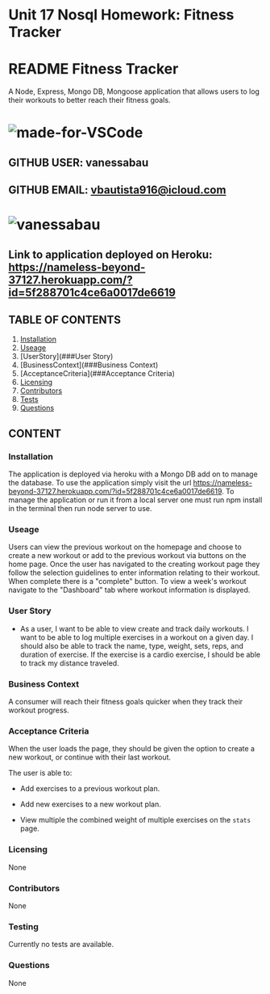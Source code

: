 # Unit 17 Nosql Homework: Fitness Tracker

# README Fitness Tracker
A Node, Express, Mongo DB, Mongoose application that allows users to log their workouts to better reach their fitness goals.
# ![made-for-VSCode](https://img.shields.io/badge/Made%20for-VSCode-1f425f.svg)
## GITHUB USER: vanessabau
## GITHUB EMAIL: vbautista916@icloud.com
# ![vanessabau](https://avatars2.githubusercontent.com/u/59780981?v=4)
## Link to application deployed on Heroku: https://nameless-beyond-37127.herokuapp.com/?id=5f288701c4ce6a0017de6619
## TABLE OF CONTENTS
1. [Installation](###Installation)
2. [Useage](###Useage)
3. [UserStory](###User Story)
4. [BusinessContext](###Business Context)
5. [AcceptanceCriteria](###Acceptance Criteria)
6. [Licensing](###Licensing)
7. [Contributors](###Contributors)
8. [Tests](###Testing)
9. [Questions](###Questions)

## CONTENT
### Installation
The application is deployed via heroku with a Mongo DB add on to manage the database. To use the application simply visit the url https://nameless-beyond-37127.herokuapp.com/?id=5f288701c4ce6a0017de6619.  To manage the application or run it from a local server one must run npm install in the terminal then run node server to use. 
### Useage
Users can view the previous workout on the homepage and choose to create a new workout or add to the previous workout via buttons on the home page. Once the user has navigated to the creating workout page they follow the selection guidelines to enter information relating to their workout. When complete there is a "complete" button. To view a week's workout navigate to the "Dashboard" tab where workout information is displayed. 
### User Story
* As a user, I want to be able to view create and track daily workouts. I want to be able to log multiple exercises in a workout on a given day. I should also be able to track the name, type, weight, sets, reps, and duration of exercise. If the exercise is a cardio exercise, I should be able to track my distance traveled.
### Business Context
A consumer will reach their fitness goals quicker when they track their workout progress.
### Acceptance Criteria
When the user loads the page, they should be given the option to create a new workout, or continue with their last workout.

The user is able to:

  * Add exercises to a previous workout plan.

  * Add new exercises to a new workout plan.

  * View multiple the combined weight of multiple exercises on the `stats` page.
### Licensing
None
### Contributors
None
### Testing
Currently no tests are available.
### Questions
None

